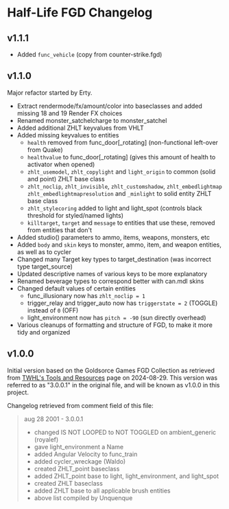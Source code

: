 # Half-Life FGD Changelog

## v1.1.1
* Added `func_vehicle` (copy from counter-strike.fgd)


## v1.1.0
Major refactor started by Erty.

* Extract rendermode/fx/amount/color into baseclasses and added missing 18 and 19 Render FX choices
* Renamed monster_satchelcharge to monster_satchel
* Added additional ZHLT keyvalues from VHLT
* Added missing keyvalues to entities
  - `health` removed from func_door[_rotating] (non-functional left-over from Quake)
  - `healthvalue` to func_door[_rotating] (gives this amount of health to activator when opened)
  - `zhlt_usemodel`, `zhlt_copylight` and `light_origin` to common (solid and point) ZHLT base class
  - `zhlt_noclip`, `zhlt_invisible`, `zhlt_customshadow`, `zhlt_embedlightmap` `zhlt_embedlightmapresolution` and `_minlight` to solid entity ZHLT base class
  - `zhlt_stylecoring` added to light and light_spot (controls black threshold for styled/named lights)
  - `killtarget`, `target` and `message` to entities that use these, removed from entities that don't
* Added studio() parameters to ammo, items, weapons, monsters, etc
* Added `body` and `skin` keys to monster, ammo, item, and weapon entities, as well as to cycler
* Changed many Target key types to target_destination (was incorrect type target_source)
* Updated descriptive names of various keys to be more explanatory
* Renamed beverage types to correspond better with can.mdl skins
* Changed default values of certain entities
  - func_illusionary now has `zhlt_noclip = 1`
  - trigger_relay and trigger_auto now has `triggerstate = 2` (TOGGLE) instead of `0` (OFF)
  - light_environment now has `pitch = -90` (sun directly overhead)
* Various cleanups of formatting and structure of FGD, to make it more tidy and organized


## v1.0.0
Initial version based on the Goldsorce Games FGD Collection as retrieved from
[TWHL's Tools and Resources](https://twhl.info/wiki/page/Tools_and_Resources#Game_Data_Files)
page on 2024-08-29.
This version was referred to as "3.0.0.1" in the original file, and will be
known as v1.0.0 in this project.

Changelog retrieved from comment field of this file:

> aug 28 2001 - 3.0.0.1
> - changed IS NOT LOOPED to NOT TOGGLED on ambient_generic (royalef)
> - gave light_environment a Name
> - added Angular Velocity to func_train
> - added cycler_wreckage (Waldo)
> - created ZHLT_point baseclass
> - added ZHLT_point base to light, light_environment, and light_spot
> - created ZHLT baseclass
> - added ZHLT base to all applicable brush entities
> - above list compiled by Unquenque
